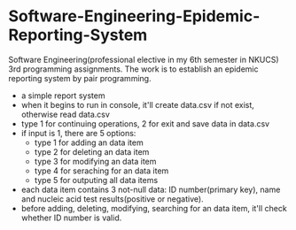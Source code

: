 # Software-Engineering-Epidemic-Reporting-System
Software Engineering(professional elective in my 6th semester in NKUCS) 3rd programming assignments. The work is to establish an epidemic reporting system by pair programming.

- a simple report system
- when it begins to run in console, it'll create data.csv if not exist, otherwise read data.csv
- type 1 for continuing operations, 2 for exit and save data in data.csv
- if input is 1, there are 5 options:
  - type 1 for adding an data item
  - type 2 for deleting an data item
  - type 3 for modifying an data item
  - type 4 for seraching for an data item
  - type 5 for outputing all data items
- each data item contains 3 not-null data: ID number(primary key), name and nucleic acid test results(positive or negative).
- before adding, deleting, modifying, searching for an data item, it'll check whether ID number is valid.
